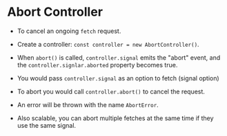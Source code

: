 # Abort Controller

- To cancel an ongoing `fetch` request.

- Create a controller: `const controller = new AbortController()`.

- When `abort()` is called, `controller.signal` emits the "abort" event, and the `controller.signlar.aborted` property becomes true.

- You would pass `controller.signal` as an option to fetch (signal option)

- To abort you would call `controller.abort()` to cancel the request.

- An error will be thrown with the name `AbortError`.

- Also scalable, you can abort multiple fetches at the same time if they use the same signal.
